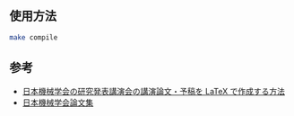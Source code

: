 ## 使用方法

```bash
make compile
```

## 参考

- [日本機械学会の研究発表講演会の講演論文・予稿を LaTeX で作成する方法](http://www.yusa.lab.uec.ac.jp/~yusa/jsme_proceedings_latex)
- [日本機械学会論文集](https://www.jsme.or.jp/publish/transact/)
